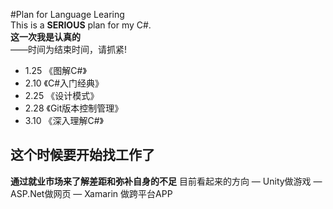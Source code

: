 #Plan for Language Learing  
This is a **SERIOUS** plan for my C#.   
**这一次我是认真的**   
——时间为结束时间，请抓紧! 
+ 1.25  《图解C#》  
+ 2.10  《C#入门经典》  
+ 2.25  《设计模式》  
+ 2.28  《Git版本控制管理》
+ 3.10  《深入理解C#》  
## 这个时候要开始找工作了
**通过就业市场来了解差距和弥补自身的不足**
目前看起来的方向
— Unity做游戏
— ASP.Net做网页
— Xamarin 做跨平台APP


